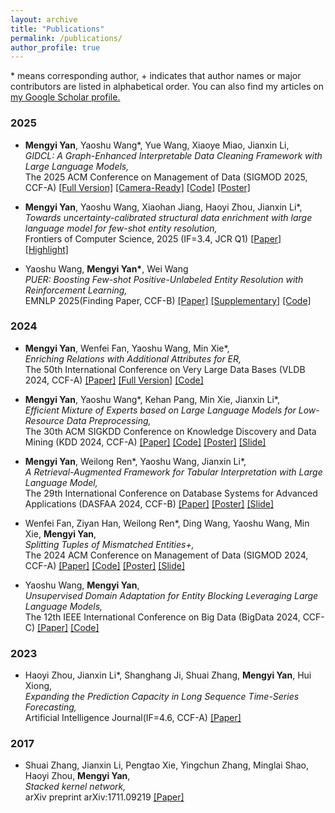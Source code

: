 ```yaml
---
layout: archive
title: "Publications"
permalink: /publications/
author_profile: true
---
```

<link href="bootstrap/css/bootstrap.min.css" rel="stylesheet">
<script src="bootstrap/js/bootstrap.bundle.min.js"></script>
<meta name="viewport" content="width=device-width, initial-scale=1.0">
<style>
    :root {
      font-size: 16px; /* 默认16px，改为18px（所有rem单位会按比例缩放） */
    }
</style>

\* means corresponding author, + indicates that author names or major contributors are listed in alphabetical order.
You can also find my articles on <u><a href="https://scholar.google.com/citations?user=U8IyIeAAAAAJ&hl=en">my Google Scholar profile</a>.</u>




### 2025
<ul>
  <li>
    <p>
      <b>Mengyi Yan</b>, Yaoshu Wang*, Yue Wang, Xiaoye Miao, Jianxin Li, <br />
      <em>GIDCL: A Graph-Enhanced Interpretable Data Cleaning Framework with Large Language Models,</em> <br />
      The 2025 ACM Conference on Management of Data (SIGMOD 2025, CCF-A)
      <a href="https://github.com/SICS-Fundamental-Research-Center/GIDCL/blob/main/supplementary/GIDCL_Revision_v6_appendix.pdf">[Full Version]</a>
      <a href="https://authurlord.github.io/files/Conference/GIDCL-SIGMOD25.pdf">[Camera-Ready]</a>
      <a href="https://github.com/SICS-Fundamental-Research-Center/GIDCL/tree/Pipeline">[Code]</a>
      <a href="https://authurlord.github.io/files/Poster/GIDCL-poster.pdf">[Poster]</a>
    </p>
  </li>
</ul>

<ul>
  <li>
    <p>
      <b>Mengyi Yan</b>, Yaoshu Wang, Xiaohan Jiang, Haoyi Zhou, Jianxin Li*, <br />
      <em>Towards uncertainty-calibrated structural data enrichment with
large language model for few-shot entity resolution,</em> <br />
      Frontiers of Computer Science, 2025 (IF=3.4, JCR Q1)
      <a href="https://authurlord.github.io/files/Journal/FUSER_FCS.pdf">[Paper]</a>
      <a href="https://authurlord.github.io/files/Poster/FCS-highlight.pdf">[Highlight]</a>
    </p>
  </li>
</ul>

<ul>
  <li>
    <p>
      Yaoshu Wang, <b>Mengyi Yan*</b>, Wei Wang <br />
      <em>PUER: Boosting Few-shot Positive-Unlabeled Entity Resolution with
Reinforcement Learning,</em> <br />
      EMNLP 2025(Finding Paper, CCF-B)
      <a href="https://authurlord.github.io/files/Conference/PUER_EMNLP.pdf">[Paper]</a>
      <a href="https://authurlord.github.io/files/Conference/PUER_Supp.pdf">[Supplementary]</a>
      <a href="https://anonymous.4open.science/r/PUER-CB71">[Code]</a>
    </p>
  </li>
</ul>

### 2024
<ul>
  <li>
    <p>
      <b>Mengyi Yan</b>, Wenfei Fan, Yaoshu Wang, Min Xie*, <br />
      <em>Enriching Relations with Additional Attributes for ER,</em> <br />
      The 50th International Conference on Very Large Data Bases (VLDB 2024, CCF-A)
      <a href="https://authurlord.github.io/files/Conference/ENRICH-VLDB24.pdf">[Paper]</a>
      <a href="https://authurlord.github.io/files/Conference/ENRICH-Full.pdf">[Full Version]</a>
      <a href="https://github.com/SICS-Fundamental-Research-Center/Enrichment">[Code]</a>
    </p>
  </li>
</ul>

<ul>
  <li>
    <p>
      <b>Mengyi Yan</b>, Yaoshu Wang*, Kehan Pang, Min Xie, Jianxin Li*, <br />
      <em>Efficient Mixture of Experts based on Large Language Models for Low-Resource Data Preprocessing,</em> <br />
      The 30th ACM SIGKDD Conference on Knowledge Discovery and Data Mining (KDD 2024, CCF-A)
      <a href="https://authurlord.github.io/files/Conference/MELD_KDD24.pdf">[Paper]</a>
      <a href="http://github.com/authurlord/MELD">[Code]</a>
      <a href="https://authurlord.github.io/files/Poster/MELD_Poster.pdf">[Poster]</a>
      <a href="https://authurlord.github.io/files/Poster/MELD_Slide.pdf">[Slide]</a>
    </p>
  </li>
</ul>

<ul>
  <li>
    <p>
      <b>Mengyi Yan</b>, Weilong Ren*, Yaoshu Wang, Jianxin Li*, <br />
      <em>A Retrieval-Augmented Framework for Tabular Interpretation with Large Language Model,</em> <br />
      The 29th International Conference on Database Systems for Advanced Applications (DASFAA 2024, CCF-B)
      <a href="https://authurlord.github.io/files/Conference/DASFAA_Camera_Ready.pdf">[Paper]</a>
      <a href="https://authurlord.github.io/files/Poster/RAFL_poster.pdf">[Poster]</a>
      <a href="https://authurlord.github.io/files/Poster/RAFL_Slide.pdf">[Slide]</a>
    </p>
  </li>
</ul>

<ul>
  <li>
    <p>
      Wenfei Fan, Ziyan Han, Weilong Ren*, Ding Wang, Yaoshu Wang, Min Xie, <b>Mengyi Yan</b>, <br />
      <em>Splitting Tuples of Mismatched Entities+,</em> <br />
      The 2024 ACM Conference on Management of Data (SIGMOD 2024, CCF-A)
      <a href="https://authurlord.github.io/files/Conference/SPLIT-SIGMOD24.pdf">[Paper]</a>
      <a href="https://github.com/philo-vanguard/Tuple_Splitting">[Code]</a>
      <a href="https://authurlord.github.io/files/Poster/Splitting_Poster.pdf">[Poster]</a>
      <a href="https://philo-vanguard.github.io/files/slides/Tuple-Splitting-SIGMOD24.pptx">[Slide]</a>
  </li>
</ul>

<ul>
  <li>
    <p>
      Yaoshu Wang, <b>Mengyi Yan</b>, <br />
      <em>Unsupervised Domain Adaptation for Entity Blocking Leveraging Large Language Models,</em> <br />
      The 12th IEEE International Conference on Big Data (BigData 2024, CCF-C)
      <a href="https://authurlord.github.io/files/Conference/UEADB_BigData.pdf">[Paper]</a>
      <a href="https://github.com/authurlord/Transfer-ER-Blocking">[Code]</a>
  </li>
</ul>

### 2023
<ul>
  <li>
    <p>
      Haoyi Zhou, Jianxin Li*, Shanghang Ji, Shuai Zhang, <b>Mengyi Yan</b>, Hui Xiong, <br />
      <em>Expanding the Prediction Capacity in Long Sequence Time-Series Forecasting,</em><br />
      Artificial Intelligence Journal(IF=4.6, CCF-A)
      <a href="https://doi.org/10.101j.artint.2023.103886">[Paper]</a>
    </p>
  </li>
</ul>

### 2017
<ul>
  <li>
    <p>
      Shuai Zhang, Jianxin Li, Pengtao Xie, Yingchun Zhang, Minglai Shao, Haoyi Zhou, <b>Mengyi Yan</b>, <br />
      <em>Stacked kernel network,</em><br />
      arXiv preprint arXiv:1711.09219
      <a href="https://arxiv.org/pdf/1711.09219">[Paper]</a>
    </p>
  </li>
</ul>